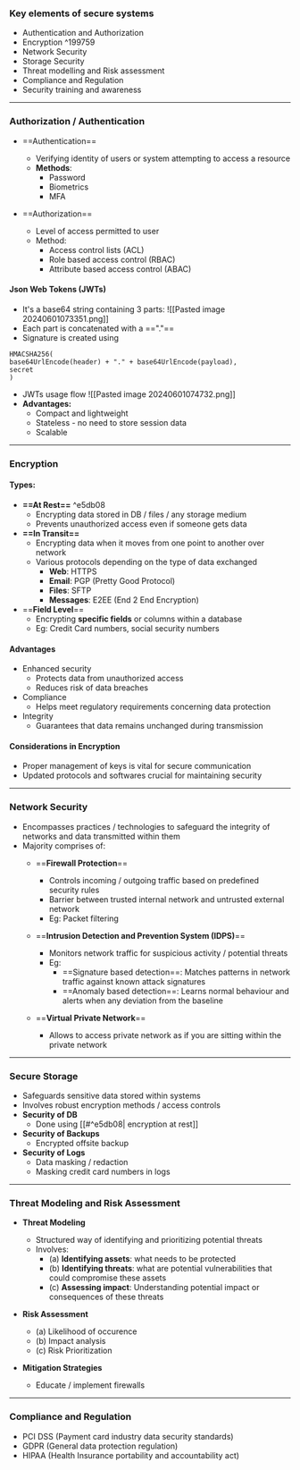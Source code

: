 ### Key elements of secure systems
- Authentication and Authorization
- Encryption ^199759
- Network Security
- Storage Security
- Threat modelling and Risk assessment
- Compliance and Regulation
- Security training and awareness

---
### Authorization / Authentication

- ==Authentication==
	- Verifying identity of users or system attempting to access a resource
	- **Methods**:
		- Password
		- Biometrics
		- MFA
		  
- ==Authorization==
	- Level of access permitted to user
	- Method:
		- Access control lists (ACL)
		- Role based access control (RBAC)
		- Attribute based access control (ABAC)


#### Json Web Tokens (JWTs)
- It's a base64 string containing 3 parts:
![[Pasted image 20240601073351.png]]
- Each part is concatenated with a =="."== 
- Signature is created using
```
HMACSHA256(  
base64UrlEncode(header) + "." + base64UrlEncode(payload),  
secret  
)
```

- JWTs usage flow
  ![[Pasted image 20240601074732.png]]
- **Advantages:**
	- Compact and lightweight
	- Stateless - no need to store session data
	- Scalable

---
### Encryption

#### **Types:**

- **==At Rest==** ^e5db08
	- Encrypting data stored in DB / files / any storage medium 
	- Prevents unauthorized access even if someone gets data
- **==In Transit==**
	- Encrypting data when it moves from one point to another over network
	- Various protocols depending on the type of data exchanged
		- **Web**: HTTPS
		- **Email**: PGP (Pretty Good Protocol)
		- **Files**: SFTP
		- **Messages**: E2EE (End 2 End Encryption)
- ==**Field Level**==
	- Encrypting **specific fields** or columns within a database
	- Eg: Credit Card numbers, social security numbers


#### **Advantages**
- Enhanced security
	- Protects data from unauthorized access
	- Reduces risk of data breaches
- Compliance
	- Helps meet regulatory requirements concerning data protection
- Integrity
	- Guarantees that data remains unchanged during transmission


#### Considerations in Encryption
- Proper management of keys is vital for secure communication
- Updated protocols and softwares crucial for maintaining security

---

### Network Security

- Encompasses practices / technologies to safeguard the integrity of networks and data transmitted within them
- Majority comprises of:
	- ==**Firewall Protection**==
		- Controls incoming / outgoing traffic based on predefined security rules
		- Barrier between trusted internal network and untrusted external network
		- Eg: Packet filtering
		  
	- ==**Intrusion Detection and Prevention System (IDPS)**==
		- Monitors network traffic for suspicious activity / potential threats
		- Eg:
			-  ==Signature based detection==: Matches patterns in network traffic against known attack signatures
			- ==Anomaly based detection==: Learns normal behaviour and alerts when any deviation from the baseline
			  
	- ==**Virtual Private Network**==
		- Allows to access private network as if you are sitting within the private network

---

### Secure Storage

- Safeguards sensitive data stored within systems
- Involves robust encryption methods / access controls
- **Security of DB**
	- Done using [[#^e5db08| encryption at rest]]
- **Security of Backups**
	- Encrypted offsite backup
- **Security of Logs**
	- Data masking / redaction
	- Masking credit card numbers in logs


--- 

### Threat Modeling and Risk Assessment

- **Threat Modeling**
	- Structured way of identifying and prioritizing potential threats
	- Involves:
		- (a) **Identifying assets**: what needs to be protected
		- (b) **Identifying threats**: what are potential vulnerabilities that could compromise these assets
		- (c) **Assessing impact**: Understanding potential impact or consequences of these threats
		  
- **Risk Assessment**
	- (a) Likelihood of occurence
	- (b) Impact analysis
	- (c) Risk Prioritization
	  
- **Mitigation Strategies**
	- Educate / implement firewalls

--- 

### Compliance and Regulation
- PCI DSS (Payment card industry data security standards)
- GDPR (General data protection regulation)
- HIPAA (Health Insurance portability and accountability act)